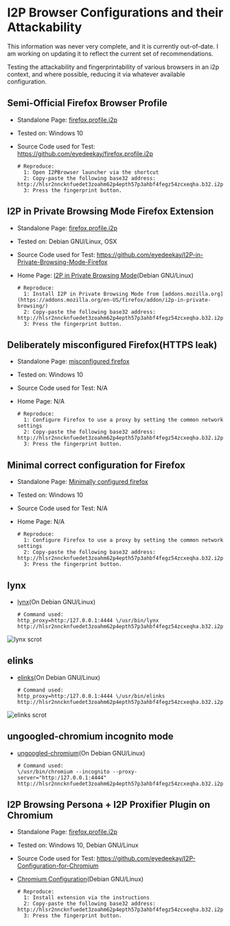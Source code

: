 I2P Browser Configurations and their Attackability
==================================================

This information was never very complete, and it is currently out-of-date.
I am working on updating it to reflect the current set of recommendations.

Testing the attackability and fingerprintability of various browsers in an i2p
context, and where possible, reducing it via whatever available configuration.

## Semi-Official Firefox Browser Profile

  * Standalone Page: [firefox.profile.i2p](https://github.com/eyedeekay/various-i2p-browsers/tree/master/firefox.profile.i2p/)
  * Tested on: Windows 10
  * Source Code used for Test: https://github.com/eyedeekay/firefox.profile.i2p

        # Reproduce:
          1: Open I2PBrowser launcher via the shortcut
          2: Copy-paste the following base32 address: http://hlsr2nncknfuedet3zoahm62p4epth57p3ahbf4fegz54zcxeqha.b32.i2p/
          3: Press the fingerprint button.

## I2P in Private Browsing Mode Firefox Extension

  * Standalone Page: [firefox.profile.i2p](https://github.com/eyedeekay/various-i2p-browsers/tree/master/firefox-extension/)
  * Tested on: Debian GNU/Linux, OSX
  * Source Code used for Test: https://github.com/eyedeekay/I2P-in-Private-Browsing-Mode-Firefox
  * Home Page: [I2P in Private Browsing Mode](https://eyedeekay.github.io/I2P-in-Private-Browsing-Mode-Firefox)(Debian GNU/Linux)

        # Reproduce:
          1: Install I2P in Private Browsing Mode from [addons.mozilla.org](https://addons.mozilla.org/en-US/firefox/addon/i2p-in-private-browsing/)
          2: Copy-paste the following base32 address: http://hlsr2nncknfuedet3zoahm62p4epth57p3ahbf4fegz54zcxeqha.b32.i2p/
          3: Press the fingerprint button.

## Deliberately misconfigured Firefox(HTTPS leak)

  * Standalone Page: [misconfigured firefox](https://github.com/eyedeekay/various-i2p-browsers/tree/master/firefox-esr)
  * Tested on: Windows 10
  * Source Code used for Test: N/A
  * Home Page: N/A

        # Reproduce:
          1: Configure Firefox to use a proxy by setting the common network settings
          2: Copy-paste the following base32 address: http://hlsr2nncknfuedet3zoahm62p4epth57p3ahbf4fegz54zcxeqha.b32.i2p/
          3: Press the fingerprint button.

## Minimal correct configuration for Firefox


  * Standalone Page: [Minimally configured firefox](https://github.com/eyedeekay/various-i2p-browsers/tree/master/firefox-esr)
  * Tested on: Windows 10
  * Source Code used for Test: N/A
  * Home Page: N/A

        # Reproduce:
          1: Configure Firefox to use a proxy by setting the common network settings
          2: Copy-paste the following base32 address: http://hlsr2nncknfuedet3zoahm62p4epth57p3ahbf4fegz54zcxeqha.b32.i2p/
          3: Press the fingerprint button.

## lynx

  * [lynx](https://github.com/eyedeekay/various-i2p-browsers/tree/master/lynx)(On Debian GNU/Linux)

        # Command used:
        http_proxy=http:/127.0.0.1:4444 \/usr/bin/lynx http://hlsr2nncknfuedet3zoahm62p4epth57p3ahbf4fegz54zcxeqha.b32.i2p/

![lynx scrot](https://github.com/eyedeekay/various-i2p-browsers/raw/master/lynx/lynx.png)

## elinks

  * [elinks](https://github.com/eyedeekay/various-i2p-browsers/tree/master/elinks)(On Debian GNU/Linux)


        # Command used:
        http_proxy=http:/127.0.0.1:4444 \/usr/bin/elinks http://hlsr2nncknfuedet3zoahm62p4epth57p3ahbf4fegz54zcxeqha.b32.i2p/

![elinks scrot](https://github.com/eyedeekay/various-i2p-browsers/raw/master/elinks/elinks.png)

## ungoogled-chromium incognito mode

  * [ungoogled-chromium](https://github.com/eyedeekay/various-i2p-browsers/tree/master/ungoogled-chromium)(On Debian GNU/Linux)

        # Command used:
        \/usr/bin/chromium --incognito --proxy-server="http:/127.0.0.1:4444"  http://hlsr2nncknfuedet3zoahm62p4epth57p3ahbf4fegz54zcxeqha.b32.i2p/

## I2P Browsing Persona + I2P Proxifier Plugin on Chromium

  * Standalone Page: [firefox.profile.i2p](https://github.com/eyedeekay/various-i2p-browsers/tree/master/chrome-extension/)
  * Tested on: Windows 10, Debian GNU/Linux
  * Source Code used for Test: https://github.com/eyedeekay/I2P-Configuration-for-Chromium
  * [Chromium Configuration](https://eyedeekay.github.io/I2P-Configuration-For-Chromium)(Debian GNU/Linux)

        # Reproduce:
          1: Install extension via the instructions
          2: Copy-paste the following base32 address: http://hlsr2nncknfuedet3zoahm62p4epth57p3ahbf4fegz54zcxeqha.b32.i2p/
          3: Press the fingerprint button.

